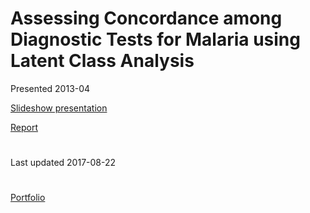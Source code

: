 # Assessing Concordance among Diagnostic Tests for Malaria using Latent Class Analysis 

Presented 2013-04

[Slideshow presentation](presentation_v0401.pdf)

[Report](Report_v0401.pdf)


#

Last updated 2017-08-22

#

[Portfolio](/)
